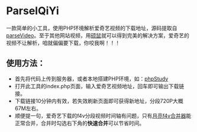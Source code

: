 # ParseIQiYi
一款简单的小工具，使用PHP环境解析爱奇艺视频的下载地址，源码提取自 [parseVideo](https://github.com/keygle/parseVideo)。至于其他网站视频，用[硕鼠](http://www.flvcd.com/)就可以得到完美的解决方案，爱奇艺的视频不让解析，咱就偏偏要下载，你咬我啊！！！

## 使用方法：
* 首先将代码上传到服务器，或者本地搭建PHP环境，如：[phpStudy](http://www.phpstudy.net/)
* 打开此工具的index.php页面，输入爱奇艺视频地址，回车即可输出下载链接。
* 下载链接10分钟内有效，若失效刷新页面即可获得新地址，分段720P大概67M左右。
* 顺便提一句，爱奇艺下载的f4v分段视频时间轴有问题，只有[月亮f4v合并器](http://www.xz7.com/dir/80141.html)能正常合并，合并时勾选右下角的**快速合并**可以节省时间。
